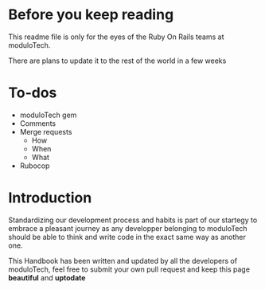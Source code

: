 # Before you keep reading

This readme file is only for the eyes of the Ruby On Rails teams at moduloTech.

There are plans to update it to the rest of the world in a few weeks

# To-dos

* moduloTech gem
* Comments
* Merge requests
  * How
  * When
  * What
* Rubocop

# Introduction

Standardizing our development process and habits is part of our startegy to embrace a pleasant journey as any developper belonging to moduloTech should be able to think and write code in the exact same way as another one.

This Handbook has been written and updated by all the developers of moduloTech, feel free to submit your own pull request and keep this page **beautiful** and **uptodate**
